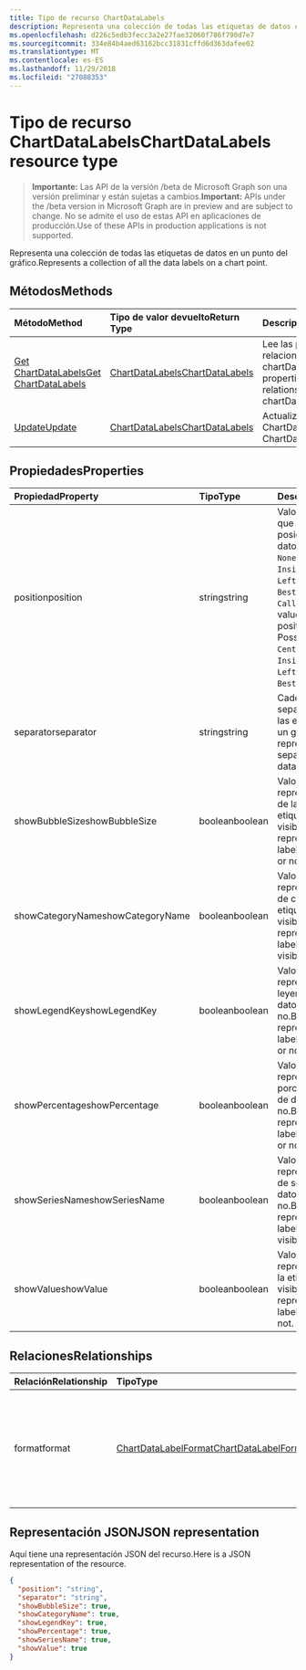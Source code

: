 ```yaml
---
title: Tipo de recurso ChartDataLabels
description: Representa una colección de todas las etiquetas de datos en un punto del gráfico.
ms.openlocfilehash: d226c5edb3fecc3a2e27fae32060f786f790d7e7
ms.sourcegitcommit: 334e84b4aed63162bcc31831cffd6d363dafee02
ms.translationtype: MT
ms.contentlocale: es-ES
ms.lasthandoff: 11/29/2018
ms.locfileid: "27088353"
---
```

# <a name="chartdatalabels-resource-type"></a><span data-ttu-id="9a697-103">Tipo de recurso ChartDataLabels</span><span class="sxs-lookup"><span data-stu-id="9a697-103">ChartDataLabels resource type</span></span>

> <span data-ttu-id="9a697-104">**Importante:** Las API de la versión /beta de Microsoft Graph son una versión preliminar y están sujetas a cambios.</span><span class="sxs-lookup"><span data-stu-id="9a697-104">**Important:** APIs under the /beta version in Microsoft Graph are in preview and are subject to change.</span></span> <span data-ttu-id="9a697-105">No se admite el uso de estas API en aplicaciones de producción.</span><span class="sxs-lookup"><span data-stu-id="9a697-105">Use of these APIs in production applications is not supported.</span></span>

<span data-ttu-id="9a697-106">Representa una colección de todas las etiquetas de datos en un punto del gráfico.</span><span class="sxs-lookup"><span data-stu-id="9a697-106">Represents a collection of all the data labels on a chart point.</span></span>


## <a name="methods"></a><span data-ttu-id="9a697-107">Métodos</span><span class="sxs-lookup"><span data-stu-id="9a697-107">Methods</span></span>

| <span data-ttu-id="9a697-108">Método</span><span class="sxs-lookup"><span data-stu-id="9a697-108">Method</span></span>           | <span data-ttu-id="9a697-109">Tipo de valor devuelto</span><span class="sxs-lookup"><span data-stu-id="9a697-109">Return Type</span></span>    |<span data-ttu-id="9a697-110">Descripción</span><span class="sxs-lookup"><span data-stu-id="9a697-110">Description</span></span>|
|:---------------|:--------|:----------|
|[<span data-ttu-id="9a697-111">Get ChartDataLabels</span><span class="sxs-lookup"><span data-stu-id="9a697-111">Get ChartDataLabels</span></span>](../api/chartdatalabels-get.md) | [<span data-ttu-id="9a697-112">ChartDataLabels</span><span class="sxs-lookup"><span data-stu-id="9a697-112">ChartDataLabels</span></span>](chartdatalabels.md) |<span data-ttu-id="9a697-113">Lee las propiedades y relaciones del objeto chartDataLabels.</span><span class="sxs-lookup"><span data-stu-id="9a697-113">Read properties and relationships of chartDataLabels object.</span></span>|
|[<span data-ttu-id="9a697-114">Update</span><span class="sxs-lookup"><span data-stu-id="9a697-114">Update</span></span>](../api/chartdatalabels-update.md) | [<span data-ttu-id="9a697-115">ChartDataLabels</span><span class="sxs-lookup"><span data-stu-id="9a697-115">ChartDataLabels</span></span>](chartdatalabels.md) |<span data-ttu-id="9a697-116">Actualiza el objeto ChartDataLabels.</span><span class="sxs-lookup"><span data-stu-id="9a697-116">Update ChartDataLabels object.</span></span> |

## <a name="properties"></a><span data-ttu-id="9a697-117">Propiedades</span><span class="sxs-lookup"><span data-stu-id="9a697-117">Properties</span></span>
| <span data-ttu-id="9a697-118">Propiedad</span><span class="sxs-lookup"><span data-stu-id="9a697-118">Property</span></span>     | <span data-ttu-id="9a697-119">Tipo</span><span class="sxs-lookup"><span data-stu-id="9a697-119">Type</span></span>   |<span data-ttu-id="9a697-120">Descripción</span><span class="sxs-lookup"><span data-stu-id="9a697-120">Description</span></span>|
|:---------------|:--------|:----------|
|<span data-ttu-id="9a697-121">position</span><span class="sxs-lookup"><span data-stu-id="9a697-121">position</span></span>|<span data-ttu-id="9a697-122">string</span><span class="sxs-lookup"><span data-stu-id="9a697-122">string</span></span>|<span data-ttu-id="9a697-p102">Valor DataLabelPosition que representa la posición de la etiqueta de datos. Valores posibles: `None`, `Center`, `InsideEnd`, `InsideBase`, `OutsideEnd`, `Left`, `Right`, `Top`, `Bottom`, `BestFit`, `Callout`.</span><span class="sxs-lookup"><span data-stu-id="9a697-p102">DataLabelPosition value that represents the position of the data label. Possible values are: `None`, `Center`, `InsideEnd`, `InsideBase`, `OutsideEnd`, `Left`, `Right`, `Top`, `Bottom`, `BestFit`, `Callout`.</span></span>|
|<span data-ttu-id="9a697-125">separator</span><span class="sxs-lookup"><span data-stu-id="9a697-125">separator</span></span>|<span data-ttu-id="9a697-126">string</span><span class="sxs-lookup"><span data-stu-id="9a697-126">string</span></span>|<span data-ttu-id="9a697-127">Cadena que representa el separador empleado para las etiquetas de datos de un gráfico.</span><span class="sxs-lookup"><span data-stu-id="9a697-127">String representing the separator used for the data labels on a chart.</span></span>|
|<span data-ttu-id="9a697-128">showBubbleSize</span><span class="sxs-lookup"><span data-stu-id="9a697-128">showBubbleSize</span></span>|<span data-ttu-id="9a697-129">boolean</span><span class="sxs-lookup"><span data-stu-id="9a697-129">boolean</span></span>|<span data-ttu-id="9a697-130">Valor booleano que representa si el tamaño de la burbuja de la etiqueta de datos es visible o no.</span><span class="sxs-lookup"><span data-stu-id="9a697-130">Boolean value representing if the data label bubble size is visible or not.</span></span>|
|<span data-ttu-id="9a697-131">showCategoryName</span><span class="sxs-lookup"><span data-stu-id="9a697-131">showCategoryName</span></span>|<span data-ttu-id="9a697-132">boolean</span><span class="sxs-lookup"><span data-stu-id="9a697-132">boolean</span></span>|<span data-ttu-id="9a697-133">Valor booleano que representa si el nombre de categoría de la etiqueta de datos es visible o no.</span><span class="sxs-lookup"><span data-stu-id="9a697-133">Boolean value representing if the data label category name is visible or not.</span></span>|
|<span data-ttu-id="9a697-134">showLegendKey</span><span class="sxs-lookup"><span data-stu-id="9a697-134">showLegendKey</span></span>|<span data-ttu-id="9a697-135">boolean</span><span class="sxs-lookup"><span data-stu-id="9a697-135">boolean</span></span>|<span data-ttu-id="9a697-136">Valor booleano que representa si la clave de leyenda de la etiqueta de datos es visible o no.</span><span class="sxs-lookup"><span data-stu-id="9a697-136">Boolean value representing if the data label legend key is visible or not.</span></span>|
|<span data-ttu-id="9a697-137">showPercentage</span><span class="sxs-lookup"><span data-stu-id="9a697-137">showPercentage</span></span>|<span data-ttu-id="9a697-138">boolean</span><span class="sxs-lookup"><span data-stu-id="9a697-138">boolean</span></span>|<span data-ttu-id="9a697-139">Valor booleano que representa si el porcentaje de la etiqueta de datos es visible o no.</span><span class="sxs-lookup"><span data-stu-id="9a697-139">Boolean value representing if the data label percentage is visible or not.</span></span>|
|<span data-ttu-id="9a697-140">showSeriesName</span><span class="sxs-lookup"><span data-stu-id="9a697-140">showSeriesName</span></span>|<span data-ttu-id="9a697-141">boolean</span><span class="sxs-lookup"><span data-stu-id="9a697-141">boolean</span></span>|<span data-ttu-id="9a697-142">Valor booleano que representa si el nombre de serie de la etiqueta de datos es visible o no.</span><span class="sxs-lookup"><span data-stu-id="9a697-142">Boolean value representing if the data label series name is visible or not.</span></span>|
|<span data-ttu-id="9a697-143">showValue</span><span class="sxs-lookup"><span data-stu-id="9a697-143">showValue</span></span>|<span data-ttu-id="9a697-144">boolean</span><span class="sxs-lookup"><span data-stu-id="9a697-144">boolean</span></span>|<span data-ttu-id="9a697-145">Valor booleano que representa si el valor de la etiqueta de datos es visible o no.</span><span class="sxs-lookup"><span data-stu-id="9a697-145">Boolean value representing if the data label value is visible or not.</span></span>|

## <a name="relationships"></a><span data-ttu-id="9a697-146">Relaciones</span><span class="sxs-lookup"><span data-stu-id="9a697-146">Relationships</span></span>
| <span data-ttu-id="9a697-147">Relación</span><span class="sxs-lookup"><span data-stu-id="9a697-147">Relationship</span></span> | <span data-ttu-id="9a697-148">Tipo</span><span class="sxs-lookup"><span data-stu-id="9a697-148">Type</span></span>   |<span data-ttu-id="9a697-149">Descripción</span><span class="sxs-lookup"><span data-stu-id="9a697-149">Description</span></span>|
|:---------------|:--------|:----------|
|<span data-ttu-id="9a697-150">format</span><span class="sxs-lookup"><span data-stu-id="9a697-150">format</span></span>|[<span data-ttu-id="9a697-151">ChartDataLabelFormat</span><span class="sxs-lookup"><span data-stu-id="9a697-151">ChartDataLabelFormat</span></span>](chartdatalabelformat.md)|<span data-ttu-id="9a697-p103">Representa el formato de las etiquetas de datos del gráfico, que incluye el formato de relleno y de fuente. Solo lectura.</span><span class="sxs-lookup"><span data-stu-id="9a697-p103">Represents the format of chart data labels, which includes fill and font formatting. Read-only.</span></span>|

## <a name="json-representation"></a><span data-ttu-id="9a697-154">Representación JSON</span><span class="sxs-lookup"><span data-stu-id="9a697-154">JSON representation</span></span>

<span data-ttu-id="9a697-155">Aquí tiene una representación JSON del recurso.</span><span class="sxs-lookup"><span data-stu-id="9a697-155">Here is a JSON representation of the resource.</span></span>

<!-- {
  "blockType": "resource",
  "optionalProperties": [

  ],
  "@odata.type": "microsoft.graph.chartDataLabels"
}-->

```json
{
  "position": "string",
  "separator": "string",
  "showBubbleSize": true,
  "showCategoryName": true,
  "showLegendKey": true,
  "showPercentage": true,
  "showSeriesName": true,
  "showValue": true
}

```

<!-- uuid: 8fcb5dbc-d5aa-4681-8e31-b001d5168d79
2015-10-25 14:57:30 UTC -->
<!-- {
  "type": "#page.annotation",
  "description": "ChartDataLabels resource",
  "keywords": "",
  "section": "documentation",
  "tocPath": ""
}-->